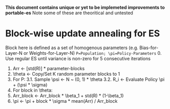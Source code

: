 **This document contains unique or yet to be implemeted improvements to portable-es**
Note some of these are theoritical and untested

# Block-wise update annealing for ES
Block here is defined as a set of homogenous parameters (e.g. Bias-for-Layer-N or Weights-for-Layer-N)
`P=Population; \pi=Policy-Parameters`
0. Use regular ES until variance is non-zero for 5 consecutive iterations
1. Arr <- [std(R)] * parameter-blocks
2. \theta <- Copy/Set K random parameter blocks to 1
3. For P:
  3.1. Sample \psi <- N ~ (0, 1) * \theta
  3.2. R_i <- Evaluate Policy \pi + (\psi * \sigma)
6. For block in \theta:
  5. Arr_block <- Arr_block * \beta_1 + std(R) * (1-\beta_1)
  6. \pi <- \pi + block * \sigma * mean(Arr) / Arr_block
